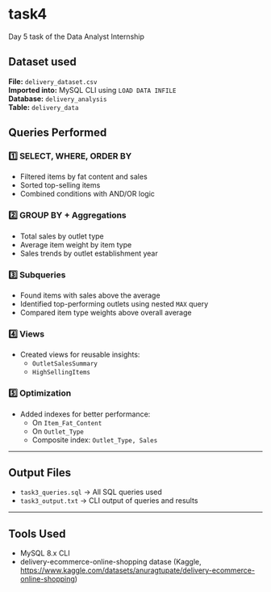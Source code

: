 # task4
Day 5 task of the Data Analyst Internship

## Dataset used
**File:** `delivery_dataset.csv`  
**Imported into:** MySQL CLI using `LOAD DATA INFILE`  
**Database:** `delivery_analysis`  
**Table:** `delivery_data`

## Queries Performed

### 1️⃣ SELECT, WHERE, ORDER BY
- Filtered items by fat content and sales
- Sorted top-selling items
- Combined conditions with AND/OR logic

### 2️⃣ GROUP BY + Aggregations
- Total sales by outlet type
- Average item weight by item type
- Sales trends by outlet establishment year

### 3️⃣ Subqueries
- Found items with sales above the average
- Identified top-performing outlets using nested `MAX` query
- Compared item type weights above overall average

### 4️⃣ Views
- Created views for reusable insights:
  - `OutletSalesSummary`
  - `HighSellingItems`

### 5️⃣ Optimization
- Added indexes for better performance:
  - On `Item_Fat_Content`
  - On `Outlet_Type`
  - Composite index: `Outlet_Type, Sales`

---

## Output Files

- `task3_queries.sql` → All SQL queries used
- `task3_output.txt` → CLI output of queries and results

---

## Tools Used
- MySQL 8.x CLI
- delivery-ecommerce-online-shopping datase (Kaggle, https://www.kaggle.com/datasets/anuragtupate/delivery-ecommerce-online-shopping)
